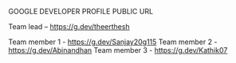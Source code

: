 GOOGLE DEVELOPER PROFILE PUBLIC URL 

 Team lead – https://g.dev/theerthesh 

 Team member 1 - https://g.dev/Sanjay20g115 
 Team member 2 - https://g.dev/Abinandhan 
 Team member 3 - https://g.dev/Kathik07 
